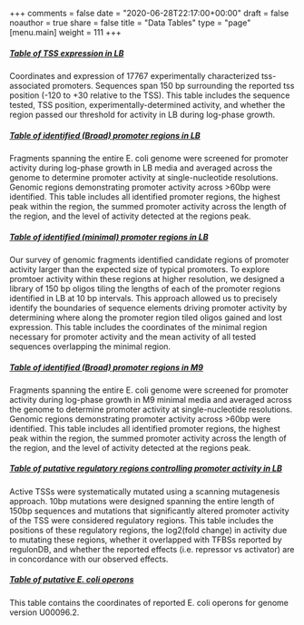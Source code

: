 +++
comments = false
date = "2020-06-28T22:17:00+00:00"
draft = false
noauthor = true
share = false
title = "Data Tables"
type = "page"
[menu.main]
weight = 111
+++


##### [Table of TSS expression in LB](/data_tables/TSS_characterization.csv)

Coordinates and expression of 17767 experimentally characterized tss-associated promoters.
Sequences span 150 bp surrounding the reported tss position (-120 to +30 relative to the TSS).
This table includes the sequence tested, TSS position, experimentally-determined activity, and
whether the region passed our threshold for activity in LB during log-phase growth.



##### [Table of identified (Broad) promoter regions in LB](/data_tables/LB_promoter_regions.csv)

Fragments spanning the entire E. coli genome were screened for promoter activity during log-phase growth in LB media and averaged across the genome to determine promoter activity at single-nucleotide resolutions. Genomic regions demonstrating promoter activity across >60bp were identified. This table includes all identified promoter regions, the highest peak within the region, the summed promoter activity across the length of the region, and the level of activity detected at the regions peak.



##### [Table of identified (minimal) promoter regions in LB](/data_tables/LB_minimal_promoter_regions.csv)

Our survey of genomic fragments identified candidate regions of promoter activity larger than the expected size of typical promoters. To explore promtoer activity within these regions at higher resolution, we designed a library of 150 bp oligos tiling the lengths of each of the promoter regions identified in LB at 10 bp intervals. This approach allowed us to precisely identify the boundaries of sequence elements driving promoter activity by determining where along the promoter region tiled oligos gained and lost expression. This table includes the coordinates of the minimal region necessary for promoter activity and the mean activity of all tested sequences overlapping the minimal region.



##### [Table of identified (Broad) promoter regions in M9](/data_tables/M9_promoter_regions.csv)

Fragments spanning the entire E. coli genome were screened for promoter activity during log-phase growth in M9 minimal media and averaged across the genome to determine  promoter activity at single-nucleotide resolutions. Genomic regions demonstrating promoter activity across >60bp were identified. This table includes all identified promoter regions, the highest peak within the region, the summed promoter activity across the length of the region, and the level of activity detected at the regions peak.



##### [Table of putative regulatory regions controlling promoter activity in LB](/data_tables/regulatory_regions.csv)

Active TSSs were systematically mutated using a scanning mutagenesis approach. 10bp mutations were designed spanning the entire length of 150bp sequences and mutations that significantly altered promoter activity of the TSS were considered regulatory regions. This table includes the positions of these regulatory regions, the log2(fold change) in activity due to mutating these regions, whether it overlapped with TFBSs reported by regulonDB, and whether the reported effects (i.e. repressor vs activator) are in concordance with our observed effects.



##### [Table of putative E. coli operons](/data_tables/ecoli_operons_U00096.2.csv)

This table contains the coordinates of reported E. coli operons for genome version U00096.2.